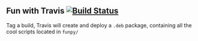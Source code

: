 ## Fun with Travis [![Build Status](https://travis-ci.org/MrGradient/test_python_debian_package.svg?branch=master)](https://travis-ci.org/MrGradient/test_python_debian_package)

Tag a build, Travis will create and deploy a `.deb` package, containing all the cool scripts located in `funpy/`
